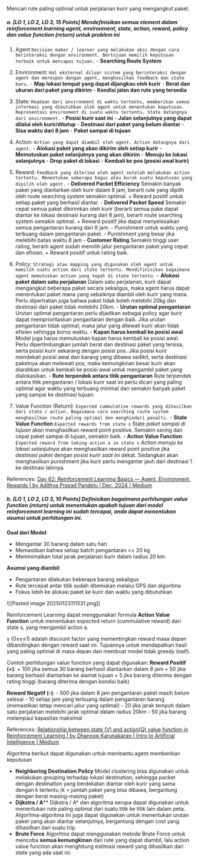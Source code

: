 Mencari rute paling optimal untuk perjalanan kurir yang mengangkut paket.

##### a. \[LO 1, LO 2, LO 3, 15 Points] Mendefinisikan semua element dalam reinforcement learning agent, environment, state, action, reward, policy dan value function (return) untuk problem ini

1. Agent
   `Decision maker / learner yang melakukan aksi dengan cara berinteraksi dengan environment. Bertujuan memilih keputusan terbaik untuk mencapai tujuan.`
	   - **Searching Route System**
   
2. Environment:
   `Hal eksternal diluar sistem yang berinteraksi dengan agent dan merespon dengan agent, menghasilkan feedback dan state baru.`
	   - **Map lokasi tempat yang dapat dijangkau oleh kurir**
	   - **Berat dan ukuran dari paket yang dikirim**
	   - **Kondisi jalan dan rute yang tersedia**

3. State:
   `Keadaan dari environment di waktu tertentu, memberikan semua informasi yang dibutuhkan oleh agent untuk menentukan keputusan. Representasi environment di suatu waktu tertentu. State datangnya dari environment.`
	   - **Posisi kurir saat ini**
	   - **Jalan selanjutnya yang dapat dilalui oleh kurir/ditutup**
	   - **Destinasi dari paket yang belum diantar**
	   - **Sisa waktu dari 8 jam**
	   - **Paket sampai di tujuan**

4. Action:
   `Action yang dapat diambil oleh agent. Action datangnya dari agent.`
	   - **Alokasi paket yang akan dikirim oleh setiap kurir**
	   - **Memutuskan paket selanjutnya yang akan dikirim**
	   - **Menuju ke lokasi selanjutnya**
	   - **Drop paket di lokasi**
	   - **Kembali ke pos (posisi awal kurir)**
   
5. Reward:
   `Feedback yang diterima oleh agent setelah melakukan action tertentu. Menentukan seberapa bagus atau buruk suatu keputusan yang dipilih oleh agent.`
	   - **Delivered Packet Efficiency**
	     Semakin banyak paket yang diantarkan oleh kurir dalam 8 jam, berarti rute yang dipilih oleh route searching system semakin optimal. 
	     + Reward positif untuk setiap paket yang berhasil diantar. 
	   - **Delivered Packet Speed**
	     Semakin cepat semua paket dikirimkan oleh kurir (berarti semua pake dapat diantar ke lokasi destinasi kurang dari 8 jam), berarti route searching system semakin optimal. 
	     + Reward positif jika dapat menyelesaikan semua pengantaran kurang dari 8 jam.
	     -  Punishment untuk waktu yang terbuang dalam pengantaran paket.
	     -  Punishment yang besar jika melebihi batas waktu 8 jam
	   - **Customer Rating**
	     Semakin tinggi user rating, berarti agent sudah memilih jalur pengantaran paket yang cepat dan efisien. 
	     + Reward positif untuk rating baik.

6. Policy:
   `Strategi atau mapping yang digunakan oleh agent untuk memilih suatu action dari state tertentu. Mendifinisikan bagaimana agent memutuskan action yang tepat di state tertentu.`
	   - **Alokasi paket dalam satu perjalanan**
	     Dalam satu perjalanan, kurir dapat mengangkut beberapa paket secara sekaligus, maka agent harus dapat menentukan paket mana yang sebaiknya diambil oleh kurir yang mana. Perlu diperhatian juga bahwa paket tidak boleh melebihi 20kg dan destinasi dari paket tidak melebihi 20km.
	   - **Urutan optimal pengantaran**
	     Urutan optimal pengantaran perlu dijadikan sebagai policy agar kurir dapat memprioritaskan pengantaran dengan baik. Jika urutan pengantaran tidak optimal, maka jalur yang dilewati kurir akan tidak efisien sehingga boros waktu.
	   - **Kapan harus kembali ke posisi awal**
	     Model juga harus memutuskan kapan harus kembali ke posisi awal. Perlu dipertimbangkan jumlah berat dan destinasi paket yang tersisa, serta posisi kurir sekarang dengan posisi pos. Jika posisi kurir mendekati posisi awal dan barang yang dibawa sedikit, serta destinasi paketnya akan melewati pos, maka kemungkinan besar kurir akan diarahkan untuk kembali ke posisi awal untuk mengambil paket yang dialokasikan.
	   - **Rute terpendek antara titik pengantaran**
	     Rute terpendek antara titik pengantaran / lokasi kurir saat ini perlu dicari yang paling optimal agar waktu yang terbuang minimal dan semakin banyak paket yang sampai ke destinasi tujuan.
   
7. Value Function (Return):
   `Expected cummulative rewards yang dihasilkan dari state / action. Bagaimana cara searching route system menghasilkan route paling optimal dan menghindari penalti.`
	   - **State Value Function**
	     `Expected rewards from state s`
	     State *paket sampai di tujuan* akan menghasilkan reward point positive. Semakin sering dan cepat paket sampai di tujuan, semakin baik.
	   - **Action Value Function**
	     `Expected reward from taking action a in state s`
	     Action *menuju ke lokasi selanjutnya* akan menghasilkan reward point positive jika *destinasi paket* dengan *posisi kurir saat ini* dekat. Sedangkan akan menghasilkan punishment jika kurir perlu mengantar jauh dari destinasi 1 ke destinasi lainnya. 

References:
[Day 62: Reinforcement Learning Basics — Agent, Environment, Rewards | by Adithya Prasad Pandelu | Dec, 2024 | Medium](https://medium.com/@bhatadithya54764118/day-62-reinforcement-learning-basics-agent-environment-rewards-306b8e7e555c)


##### b. \[LO 1, LO 2, LO 3, 10 Points] Definisikan bagaimana perhitungan value function (return) untuk menentukan apakah tujuan dari model reinforcement learning ini sudah tercapai, anda dapat menentukan asumsi untuk perhitungan ini.

**Goal dari Model**:
- Mengantar 30 barang dalam satu hari
- Memastikan bahwa setiap batch pengantaran <= 20 kg
- Meminimalkan total jarak perjalanan kurir dalam radius 20 km.

**Asumsi yang diambil**:
- Pengantaran dilakukan beberapa barang sekaligus
- Rute tercepat antar titik sudah ditemukan melalui GPS dan algoritma
- Fokus lebih ke alokasi paket ke kurir dan waktu yang dibutuhkan


![[Pasted image 20250123111531.png]]

Reinforcement Learning dapat menggunakan formula **Action Value Function** untuk menentukan expected return (cummulative reward) dari state s, yang mengambil action a.

γ (0≤γ≤1) adalah discount factor yang mementingkan reward masa depan dibandingkan dengan reward saat ini. Tujuannya untuk mendapatkan hasil yang paling optimal di masa depan dan membuat model tidak greedy (naif). 

Contoh perhitungan value function yang dapat digunakan:
**Reward Positif (+)**:
	\+ 100 jika semua 30 barang berhasil diantarkan dalam 8 jam
	\+ 50 jika barang berhasil diantarkan ke alamat tujuan
	+ 5 jika barang diterima dengan rating tinggi (barang diterima dengan kondisi baik)

**Reward Negatif (-)**:
	\- 500 jika dalam 8 jam pengantaran paket masih belum selesai
	- 10 setiap jam yang terbuang dalam pengantaran barang (memastikan tetap mencari jalur yang optimal)
	- 20 jika jarak tempuh dalam satu perjalanan melebihi jarak optimal dalam radius 20km
	- 50 jika barang melampaui kapasitas maksimal


References:
[Relationship between state (V) and action(Q) value function in Reinforcement Learning | by Dhanoop Karunakaran | Intro to Artificial Intelligence | Medium](https://medium.com/intro-to-artificial-intelligence/relationship-between-state-v-and-action-q-value-function-in-reinforcement-learning-bb9a988c0127)

Algoritma berikut dapat digunakan untuk membantu agent memberikan keputusan
  - **Neighboring Destination Policy**
	 Model clustering bisa digunakan untuk melakukan grouping terhadap lokasi destination, sehingga packet dengan destination yang berdekatan diantar oleh kurir yang sama dengan k tertentu (k =  jumlah paket yang bisa dibawa, bergantung dengan berat masing-masing paket) 
   - **Dijkstra / A****
	 Dijkstra / A* dan algoritma serupa dapat digunakan untuk menentukan rute paling optimal dari suatu titik ke titik lain dalam peta. Algoritma-algoritma ini juga dapat digunakan untuk menentukan urutan paket yang akan diantar selanjutnya, bergantung dengan cost yang dihasilkan dari suatu trip.
   - **Brute Force**
	 Algoritma dapat menggunakan metode Brute Force untuk mencoba **semua kemungkinan** dari rute yang dapat diambil, lalu action value function akan menghitung estimasi reward yang dihasilkan dari state yang ada saat ini.


